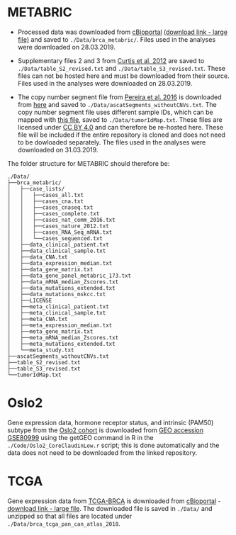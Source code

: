 # METABRIC
* Processed data was downloaded from [cBioportal](http://www.cbioportal.org/study?id=brca_metabric) [(download link - large file)](http://download.cbioportal.org/brca_metabric.tar.gz) and saved to `./Data/brca_metabric/`. Files used in the analyses were downloaded on 28.03.2019.

* Supplementary files 2 and 3 from [Curtis et al. 2012](https://www.nature.com/articles/nature10983) are saved to `./Data/table_S2_revised.txt` and `./Data/table_S3_revised.txt`. These files can not be hosted here and must be downloaded from their source. Files used in the analyses were downloaded on 28.03.2019.

* The copy number segment file from [Pereira et al. 2016](https://www.nature.com/articles/ncomms11479) is downloaded from [here](https://raw.githubusercontent.com/cclab-brca/mutationalProfiles/master/Data/ascatSegments_withoutCNVs.txt) and saved to `./Data/ascatSegments_withoutCNVs.txt`. The copy number segment file uses different sample IDs, which can be mapped with [this file](https://raw.githubusercontent.com/cclab-brca/mutationalProfiles/master/Data/tumorIdMap.txt), saved to `./Data/tumorIdMap.txt`. These files are licensed under [CC BY 4.0](https://creativecommons.org/licenses/by/4.0/) and can therefore be re-hosted here. These file will be included if the entire repository is cloned and does not need to be dowloaded separately. The files used in the analyses were downloaded on 31.03.2019.

The folder structure for METABRIC should therefore be:
```
./Data/
├──brca_metabric/
│ 	├──case_lists/
│ 	│	├──cases_all.txt
│ 	│	├──cases_cna.txt
│ 	│	├──cases_cnaseq.txt
│ 	│	├──cases_complete.txt
│ 	│	├──cases_nat_comm_2016.txt
│ 	│	├──cases_nature_2012.txt
│ 	│	├──cases_RNA_Seq_mRNA.txt
│ 	│	└──cases_sequenced.txt
│	├──data_clinical_patient.txt
│	├──data_clinical_sample.txt
│	├──data_CNA.txt
│	├──data_expression_median.txt
│	├──data_gene_matrix.txt
│	├──data_gene_panel_metabric_173.txt
│	├──data_mRNA_median_Zscores.txt
│	├──data_mutations_extended.txt
│	├──data_mutations_mskcc.txt
│	├──LICENSE
│	├──meta_clinical_patient.txt
│	├──meta_clinical_sample.txt
│	├──meta_CNA.txt
│	├──meta_expression_median.txt
│	├──meta_gene_matrix.txt
│	├──meta_mRNA_median_Zscores.txt
│	├──meta_mutations_extended.txt
│	└──meta_study.txt
├──ascatSegments_withoutCNVs.txt
├──table_S2_revised.txt
├──table_S3_revised.txt
└──tumorIdMap.txt
```

# Oslo2
Gene expression data, hormone receptor status, and intrinsic (PAM50) subtype from the [Oslo2 cohort](https://breast-cancer-research.biomedcentral.com/articles/10.1186/s13058-017-0812-y) is downloaded from [GEO accession GSE80999](https://www.ncbi.nlm.nih.gov/geo/query/acc.cgi?acc=GSE80999) using the getGEO command in R in the `./Code/Oslo2_CoreClaudinLow.r` script; this is done automatically and the data does not need to be downloaded from the linked repository.

# TCGA
Gene expression data from [TCGA-BRCA](https://www.nature.com/articles/nature11412) is downloaded from [cBioportal](http://www.cbioportal.org/study?id=brca_tcga_pan_can_atlas_2018) - [download link - large file](http://download.cbioportal.org/brca_tcga_pan_can_atlas_2018.tar.gz). The downloaded file is saved in `./Data/` and unzipped so that all files are located under `./Data/brca_tcga_pan_can_atlas_2018`.
